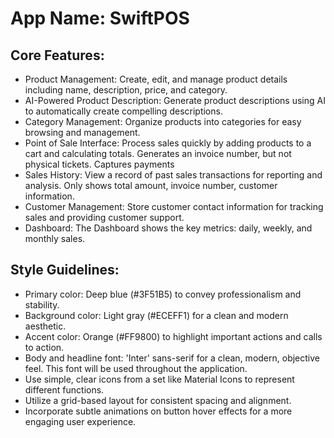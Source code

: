 # **App Name**: SwiftPOS

## Core Features:

- Product Management: Create, edit, and manage product details including name, description, price, and category.
- AI-Powered Product Description: Generate product descriptions using AI to automatically create compelling descriptions.
- Category Management: Organize products into categories for easy browsing and management.
- Point of Sale Interface: Process sales quickly by adding products to a cart and calculating totals. Generates an invoice number, but not physical tickets. Captures payments
- Sales History: View a record of past sales transactions for reporting and analysis. Only shows total amount, invoice number, customer information.
- Customer Management: Store customer contact information for tracking sales and providing customer support.
- Dashboard: The Dashboard shows the key metrics: daily, weekly, and monthly sales.

## Style Guidelines:

- Primary color: Deep blue (#3F51B5) to convey professionalism and stability.
- Background color: Light gray (#ECEFF1) for a clean and modern aesthetic.
- Accent color: Orange (#FF9800) to highlight important actions and calls to action.
- Body and headline font: 'Inter' sans-serif for a clean, modern, objective feel. This font will be used throughout the application.
- Use simple, clear icons from a set like Material Icons to represent different functions.
- Utilize a grid-based layout for consistent spacing and alignment.
- Incorporate subtle animations on button hover effects for a more engaging user experience.